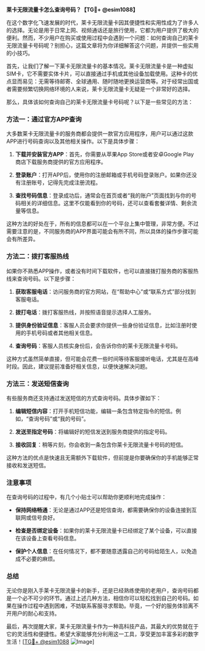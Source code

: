 **莱卡无限流量卡怎么查询号码？【TG💪+ @esim1088】**

在这个数字化飞速发展的时代，莱卡无限流量卡因其便捷性和实用性成为了许多人的选择。无论是用于日常上网、视频通话还是旅行使用，它都为用户提供了极大的便利。然而，不少用户在购买或使用过程中会遇到一个问题：如何查询自己的莱卡无限流量卡号码呢？别担心，这篇文章将为你详细解答这个问题，并提供一些实用的小技巧。

首先，让我们了解一下莱卡无限流量卡的基本情况。莱卡无限流量卡是一种虚拟SIM卡，它不需要实体卡片，可以直接通过手机或其他设备加载使用。这种卡的优点显而易见：无需等待邮寄、全球通用、随时随地更换运营商等。对于经常出国或者需要频繁切换网络环境的人来说，莱卡无限流量卡无疑是一个非常好的选择。

那么，具体该如何查询自己的莱卡无限流量卡号码呢？以下是一些常见的方法：

### 方法一：通过官方APP查询

大多数莱卡无限流量卡的服务商都会提供一款官方应用程序，用户可以通过这款APP进行号码查询以及其他相关操作。以下是具体步骤：

1. **下载并安装官方APP**：首先，你需要从苹果App Store或者安卓Google Play商店下载服务商提供的官方应用程序。
   
2. **登录账户**：打开APP后，使用你的注册邮箱或手机号码登录账户。如果你还没有注册账号，记得先完成注册流程。

3. **查找号码信息**：登录成功后，通常会在首页或者“我的账户”页面找到与你的号码相关的详细信息。这里不仅能看到你的号码，还可以查看套餐详情、剩余流量等信息。

这种方法的好处在于，所有的信息都可以在一个平台上集中管理，非常方便。不过需要注意的是，不同服务商的APP界面可能会有所不同，所以具体的操作步骤可能会有所差异。

### 方法二：拨打客服热线

如果你不熟悉APP操作，或者没有时间下载软件，也可以直接拨打服务商的客服热线来查询号码。以下是步骤：

1. **获取客服电话**：访问服务商的官方网站，在“帮助中心”或“联系方式”部分找到客服电话。
   
2. **拨打电话**：拨打客服热线，并按照语音提示选择人工服务。
   
3. **提供身份验证信息**：客服人员会要求你提供一些身份验证信息，比如注册时使用的手机号码或者其他相关信息。
   
4. **查询号码**：客服人员核实身份后，会告诉你你的莱卡无限流量卡号码。

这种方式虽然简单直接，但可能会花费一些时间等待客服接听电话，尤其是在高峰时段。因此，建议提前准备好相关信息，以便快速解决问题。

### 方法三：发送短信查询

有些服务商还支持通过发送短信的方式查询号码。具体步骤如下：

1. **编辑短信内容**：打开手机短信功能，编辑一条包含特定指令的短信。例如，“查询号码”或“我的号码”。
   
2. **发送至指定号码**：将编辑好的短信发送到服务商提供的指定号码。
   
3. **接收回复**：稍等片刻，你会收到一条包含你莱卡无限流量卡号码的短信。

这种方法的优点是快速且无需额外下载软件，但前提是你要确保你的手机能够正常接收和发送短信。

### 注意事项

在查询号码的过程中，有几个小贴士可以帮助你更顺利地完成操作：

- **保持网络畅通**：无论是通过APP还是短信查询，都需要确保你的设备连接到互联网或信号良好。
  
- **检查是否绑定设备**：如果你的莱卡无限流量卡已经绑定了某个设备，可以直接在该设备上查看号码信息。

- **保护个人信息**：在任何情况下，都不要随意透露自己的号码给陌生人，以免造成不必要的麻烦。

### 总结

无论你是刚入手莱卡无限流量卡的新手，还是已经熟练使用的老用户，查询号码都是一个必不可少的环节。通过上述几种方法，相信你可以轻松找到自己的号码。如果在操作过程中遇到困难，不妨联系客服寻求帮助。毕竟，一个好的服务体验离不开用户的耐心和支持。

最后，再次提醒大家，莱卡无限流量卡作为一种高科技产品，其最大的优势就在于它的灵活性和便捷性。希望大家能够充分利用这一工具，享受更加丰富多彩的数字生活！[[TG💪+ @esim1088](https://t.me/s/esim1088) ![Image](https://i.postimg.cc/4NQfJmqS/Snipaste-2025-05-13-00-14-12.png)]